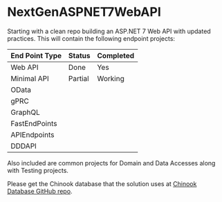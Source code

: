 # NextGenASPNET7WebAPI
Starting with a clean repo building an ASP.NET 7 Web API with updated practices. This will contain the following endpoint projects:

 

| End Point Type  | Status | Completed |
| --------------- | ------ | --------- |
| Web API         | Done   | Yes       |
| Minimal API     | Partial| Working   |
| OData           |        |           |
| gPRC            |        |           |
| GraphQL         |        |           |
| FastEndPoints   |        |           |
| APIEndpoints    |        |           |
| DDDAPI          |        |           |


Also included are common projects for Domain and Data Accesses along with Testing projects.

Please get the Chinook database that the solution uses at [Chinook Database GitHub repo](https://github.com/cwoodruff/ChinookDatabase).
